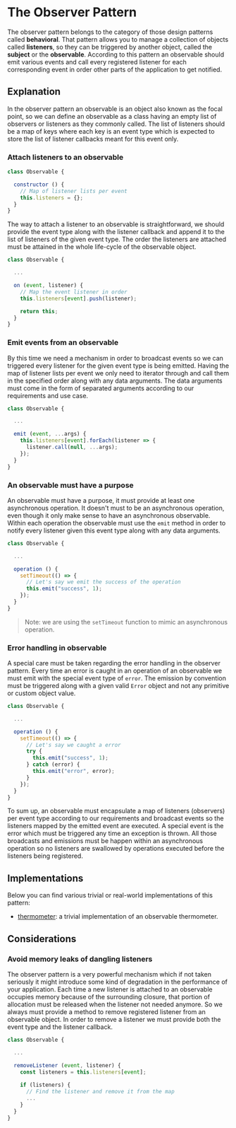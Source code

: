# The Observer Pattern #

The observer pattern belongs to the category of those design patterns called **behavioral**. That pattern allows you to manage a collection of objects called **listeners**, so they can be triggered by another object, called the **subject** or the **observable**. According to this pattern an observable should emit various events and call every registered listener for each corresponding event in order other parts of the application to get notified.

## Explanation ##

In the observer pattern an observable is an object also known as the focal point, so we can define an observable as a class having an empty list of observers or listeners as they commonly called. The list of listeners should be a map of keys where each key is an event type which is expected to store the list of listener callbacks meant for this event only.

### Attach listeners to an observable ###

```javascript
class Observable {

  constructor () {
    // Map of listener lists per event
    this.listeners = {};
  }
}
```

The way to attach a listener to an observable is straightforward, we should provide the event type along with the listener callback and append it to the list of listeners of the given event type. The order the listeners are attached must be attained in the whole life-cycle of the observable object.

```javascript
class Observable {

  ...

  on (event, listener) {
    // Map the event listener in order
    this.listeners[event].push(listener);

    return this;
  }
}
```

### Emit events from an observable ###

By this time we need a mechanism in order to broadcast events so we can triggered every listener for the given event type is being emitted. Having the map of listener lists per event we only need to iterator through and call them in the specified order along with any data arguments. The data arguments must come in the form of separated arguments according to our requirements and use case.

```javascript
class Observable {

  ...

  emit (event, ...args) {
    this.listeners[event].forEach(listener => {
      listener.call(null, ...args);
    });
  }
} 
```

### An observable must have a purpose ###

An observable must have a purpose, it must provide at least one asynchronous operation. It doesn't must to be an asynchronous operation, even though it only make sense to have an asynchronous observable. Within each operation the observable must use the `emit` method in order to notify every listener given this event type along with any data arguments.

```javascript
class Observable {

  ...

  operation () {
    setTimeout(() => {
      // Let's say we emit the success of the operation
      this.emit("success", 1);
    });
  }
}
```

> Note: we are using the `setTimeout` function to mimic an asynchronous operation.

### Error handling in observable ###

A special care must be taken regarding the error handling in the observer pattern. Every time an error is caught in an operation of an observable we must emit with the special event type of `error`. The emission by convention must be triggered along with a given valid `Error` object and not any primitive or custom object value.

```javascript
class Observable {

  ...

  operation () {
    setTimeout(() => {
      // Let's say we caught a error
      try {
        this.emit("success", 1);
      } catch (error) {
        this.emit("error", error);
      }
    });
  }
}
```

To sum up, an observable must encapsulate a map of listeners (observers) per event type according to our requirements and broadcast events so the listeners mapped by the emitted event are executed. A special event is the error which must be triggered any time an exception is thrown. All those broadcasts and emissions must be happen within an asynchronous operation so no listeners are swallowed by operations executed before the listeners being registered.

## Implementations ##

Below you can find various trivial or real-world implementations of this pattern:

* [thermometer](thermometer.js): a trivial implementation of an observable thermometer.

## Considerations ##

### Avoid memory leaks of dangling listeners ###

The observer pattern is a very powerful mechanism which if not taken seriously it might introduce some kind of degradation in the performance of your application. Each time a new listener is attached to an observable occupies memory because of the surrounding closure, that portion of allocation must be released when the listener not needed anymore. So we always must provide a method to remove registered listener from an observable object. In order to remove a listener we must provide both the event type and the listener callback.

```javascript
class Observable {

  ...

  removeListener (event, listener) {
    const listeners = this.listeners[event];
    
    if (listeners) {
      // Find the listener and remove it from the map
      ...
    }
  }
}
```